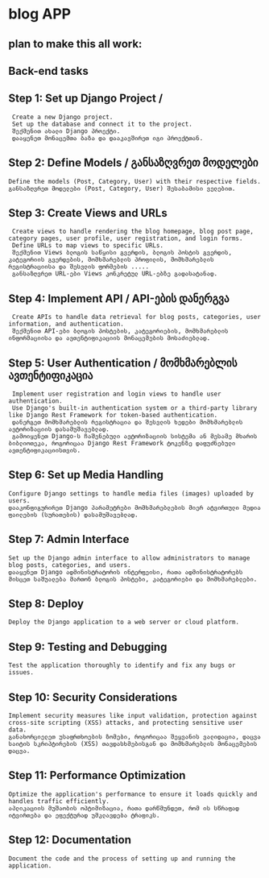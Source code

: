 # blog APP

## plan to make this all work:

## Back-end tasks

## Step 1: Set up Django Project / 
     Create a new Django project.
     Set up the database and connect it to the project.
     შექმენით ახალი Django პროექტი.
     დააყენეთ მონაცემთა ბაზა და დააკავშირეთ იგი პროექტთან.

## Step 2: Define Models / განსაზღვრეთ მოდელები
    Define the models (Post, Category, User) with their respective fields.
    განსაზღვრეთ მოდელები (Post, Category, User) შესაბამისი ველებით.

## Step 3: Create Views and URLs
     Create views to handle rendering the blog homepage, blog post page, category pages, user profile, user registration, and login forms.
     Define URLs to map views to specific URLs.
     შექმენით Views ბლოგის საწყისი გვერდის, ბლოგის პოსტის გვერდის, კატეგორიის გვერდების, მომხმარებლის პროფილის, მომხმარებლის რეგისტრაციისა და შესვლის ფორმების .....
     განსაზღვრეთ URL-ები Views კონკრეტულ URL-ებზე გადასატანად.

## Step 4: Implement API /  API-ების დანერგვა
     Create APIs to handle data retrieval for blog posts, categories, user information, and authentication.
     შექმენით API-ები ბლოგის პოსტების, კატეგორიების, მომხმარებლის ინფორმაციისა და ავთენტიფიკაციის მონაცემების მოსაძიებლად.

## Step 5: User Authentication / მომხმარებლის ავთენტიფიკაცია
     Implement user registration and login views to handle user authentication.
     Use Django's built-in authentication system or a third-party library like Django Rest Framework for token-based authentication.
     დანერგეთ მომხმარებლის რეგისტრაცია და შესვლის ხედები მომხმარებლის ავტორიზაციის დასამუშავებლად.
     გამოიყენეთ Django-ს ჩაშენებული ავტორიზაციის სისტემა ან მესამე მხარის ბიბლიოთეკა, როგორიცაა Django Rest Framework ტოკენზე დაფუძნებული ავთენტიფიკაციისთვის.

## Step 6: Set up Media Handling
    Configure Django settings to handle media files (images) uploaded by users.
    დააკონფიგურირეთ Django პარამეტრები მომხმარებლების მიერ ატვირთული მედია ფაილების (სურათების) დასამუშავებლად.

## Step 7: Admin Interface
    Set up the Django admin interface to allow administrators to manage blog posts, categories, and users.
    დააყენეთ Django ადმინისტრატორის ინტერფეისი, რათა ადმინისტრატორებს მისცეთ საშუალება მართონ ბლოგის პოსტები, კატეგორიები და მომხმარებლები.

## Step 8: Deploy
    Deploy the Django application to a web server or cloud platform.

## Step 9: Testing and Debugging
    Test the application thoroughly to identify and fix any bugs or issues.

## Step 10: Security Considerations
    Implement security measures like input validation, protection against cross-site scripting (XSS) attacks, and protecting sensitive user data.
    განახორციელეთ უსაფრთხოების ზომები, როგორიცაა შეყვანის ვალიდაცია, დაცვა საიტის სკრიპტირების (XSS) თავდასხმებისგან და მომხმარებლის მონაცემების დაცვა.

## Step 11: Performance Optimization
    Optimize the application's performance to ensure it loads quickly and handles traffic efficiently.
    აპლიკაციის მუშაობის ოპტიმიზაცია, რათა დარწმუნდეთ, რომ ის სწრაფად იტვირთება და ეფექტურად უმკლავდება ტრაფიკს.

## Step 12: Documentation
    Document the code and the process of setting up and running the application.




